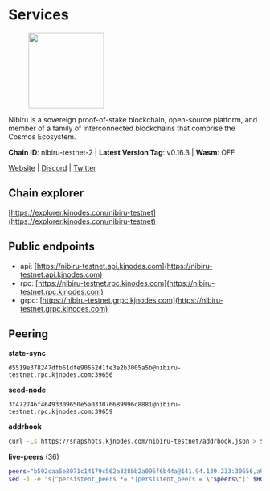 # Services

<figure><img src="https://raw.githubusercontent.com/kj89/testnet_manuals/main/pingpub/logos/nibiru.png" width="150" alt=""><figcaption></figcaption></figure>

Nibiru is a sovereign proof-of-stake blockchain, open-source platform,  and member of a family of interconnected blockchains that comprise the Cosmos Ecosystem.

**Chain ID**: nibiru-testnet-2 | **Latest Version Tag**: v0.16.3 | **Wasm**: OFF

[Website](https://nibiru.fi) | [Discord](https://discord.gg/nibiru) | [Twitter](https://twitter.com/NibiruChain)




## Chain explorer
[https://explorer.kjnodes.com/nibiru-testnet](https://explorer.kjnodes.com/nibiru-testnet)

## Public endpoints

* api: [https://nibiru-testnet.api.kjnodes.com](https://nibiru-testnet.api.kjnodes.com)
* rpc: [https://nibiru-testnet.rpc.kjnodes.com](https://nibiru-testnet.rpc.kjnodes.com)
* grpc: [https://nibiru-testnet.grpc.kjnodes.com](https://nibiru-testnet.grpc.kjnodes.com)

## Peering

**state-sync**

```text
d5519e378247dfb61dfe90652d1fe3e2b3005a5b@nibiru-testnet.rpc.kjnodes.com:39656
```

**seed-node**

```text
3f472746f46493309650e5a033076689996c8881@nibiru-testnet.rpc.kjnodes.com:39659
```

**addrbook**
```bash
curl -Ls https://snapshots.kjnodes.com/nibiru-testnet/addrbook.json > $HOME/.nibid/config/addrbook.json
```

**live-peers** (36)
```bash
peers="b502caa5e8071c14179c562a328bb2a096f6b44a@141.94.139.233:30656,a94ef19317c0b592cc3d6ac10501d0f4fc099d47@85.173.113.198:21656,d5519e378247dfb61dfe90652d1fe3e2b3005a5b@65.109.68.190:39656,e55d8746ad30e0d11ebe0aa3792c46713375edcc@135.181.2.104:26656,92845d4150aaf87fc1a6f4a53d8fe545ae44fc9d@86.48.16.205:39656,5c2a752c9b1952dbed075c56c600c3a79b58c395@195.3.220.140:27046,3939da5da8d8a31e6af2cb6d7bdcb222ff2487eb@65.109.14.69:39656,d7185d6b0d6a7dbe8c45e1fddfa0165dfdba01c0@38.242.150.132:39656,24016cec78971d7ecae24fd99ac16655e6332eb8@66.94.102.176:26657,cf29df0bc1d8a1d9053d7dc6bd7b8ee69b3021cc@51.89.47.31:26656,5a868d18a5046b715ee726a45b680a68f92bafcb@149.102.136.149:27656,9e4cbbf1ae74859df3a4f1a3579bb52b09ce26f0@167.86.76.166:26656,719e5c2c79f027c65514d70e0f08d754119a6f0c@45.10.154.246:26656,14400308576815f96bdec78848a570e07c14f412@91.195.101.99:26656,4cf093f546f665f0c6b6799b42f0bc8bbe4b9ce3@185.215.180.237:26656,09de7d3f5acc5e421247a582aa50d601571415fb@38.242.202.200:26656,a71be69ab3cae88b9100cc357163e003b11291d1@155.133.22.116:26656,bbc65f7d38f5528cebea9a85020fec5702736da4@94.50.236.105:26656,09c05898d64d2ec387e27ae3e1029a2f53a2a1dc@155.133.22.109:26656,a422bbf59756a9584ddc6f97a8b96bb15b596db7@34.73.61.37:26656,3a88426d413c9f7794485bdeab5e1cfda1c7430f@77.232.43.194:26656,fd274e8c17b4db13d67be3ef24d7a6c73caa8075@38.242.252.49:26656,9886bde397f0aaf4c9402e618b49393746266c3a@62.141.39.134:26656,f5dcecad06399db3658bfadc2e3d2e8533305d13@135.125.214.61:26656,73c2805511a8fb700eae740299005c2ff33ec855@45.89.127.44:26656,2e2a71b2fc86986a7940df724ce100c45cca3649@66.94.104.184:26657,656465577c4a24380265725e17bffcd13816d6bc@84.46.246.196:26656,32c587c3d9329e6c13c5cd7797eb46b30b628bca@91.107.132.237:26656,aa3261d279f300aad20cb30262c910884c3a5b05@178.20.41.240:26656,00293ea6d3401f0335c719263b9bff37f8c5a868@65.21.134.202:26566,84bf588ebba53541183998b11b13183971f62ac7@173.249.30.102:26656,a71248b62555f3271df17fb476475cfc7db89275@84.46.240.197:26656,ab5a794451f4b19055300f692160f4f20d55a891@82.208.21.81:26656,72a84166fbd6b92d8a772843026cf6a2cd97ffbe@65.109.60.19:46656,55ef009005891c9c8e1291de48297df8bd4ec06f@38.242.203.139:26656,c11a3b8dba22d61e576ff8bc3036c35341490771@65.21.143.116:30656"
sed -i -e "s|^persistent_peers *=.*|persistent_peers = \"$peers\"|" $HOME/.nibid/config/config.toml
```
